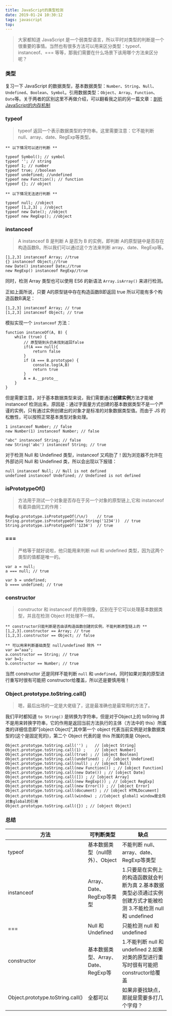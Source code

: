 ```yaml
---
title: JavaScript的类型检测
date: 2019-01-24 10:30:12
tags: javascript
top:
---
```

>大家都知道 JavaScript 是一个弱类型语言，所以平时对类型的判断是一个很重要的事情。当然也有很多方法可以用来区分类型：typeof、instanceof、=== 等等，那我们需要在什么场景下该用哪个方法来区分呢？

### 类型
复习一下 JavaScript 的数据类型，基本数据类型：`Number`、`String`、`Null`、`Undefined`、`Boolean`、`Symbol`。引用数据类型：`Object`、`Array`、`Function`、`Date`等。关于两者的区别这里不再做介绍，可以翻看我之前的另一篇文章：[剖析JavaScript的内存机制](https://252860883.github.io/2018/06/12/%E5%89%96%E6%9E%90JavaScript%E7%9A%84%E5%86%85%E5%AD%98%E6%9C%BA%E5%88%B6/)

### typeof
> typeof 返回一个表示数据类型的字符串。这里需要注意：它不能判断 null、array、date、RegExp等类型。

```
** 以下情况可以进行判断 **

typeof Symbol(); // symbol 
typeof ''; // string 
typeof 1; // number 
typeof true; //boolean 
typeof undefined; //undefined 
typeof new Function(); // function 
typeof {}; // object

** 以下情况无法进行判断 **

typeof null; //object 
typeof [1,2,3] ; //object 
typeof new Date(); //object 
typeof new RegExp(); //object 

```

### instanceof
> A instanceof B 是判断 A 是否为 B 的实例，即判断 A的原型链中是否存在构造函数B。所以我们可以通过这个方法来判断 array、date、RegExp等。

```
[1,2,3] instanceof Array; //true
{} instanceof Object;//true
new Date() instanceof Date;//true
new RegExp() instanceof RegExp//true
```

同时，检测 Array 类型也可以使用 ES6 的新语法  `Array.isArray()` 来进行检测。

正如上面所说，只要 A的原型链中存在构造函数B即返回 true 所以可能有多个构造函数B满足：
```
[1,2,3] instanceof Array; // true
[1,2,3] instanceof Object; // true
```

模拟实现一个 `instanceof` 方法：

```
function instanceOf(A, B) {
    while (true) {
        // 原型链到头仍未找到返回false
        if(A === null){
            return false
        }
        if (A === B.prototype) {
            console.log(A,B)
            return true
        }
        A = A.__proto__
    }
}
```

但是需要注意，对于基本数据类型来说，我们需要通过**创建实例**方法才能被 instanceof 检测出来。原因是：通过字面量方式创建的基本数据类型不是一个严谨的实例，只有通过实例创建出的对象才是标准的对象数据类型值。而由于 JS 的松散性，可以按照正常基本类型对象处理。
```
1 instanceof Number; // false
new Number(1) instanceof Number; // false

"abc" instanceof String; // false 
new String('abc') instanceof String; // true

```

对于检测 Null 和 Undefined 类型，instanceof 又鸡肋了！因为浏览器不允许在外部访问 Null 和 Undefined 类，所以会出现以下报错：

```
null instanceof Null; // Null is not defined
undefined instanceof Undefined; // Undefined is not defined
```
### isPrototypeOf()
>方法用于测试一个对象是否存在于另一个对象的原型链上,它和 instanceof 有着异曲同工的作用：

```
RegExp.prototype.isPrototypeOf(/\n/)    // true
String.prototype.isPrototypeOf(new String('1234'))  // true
String.prototype.isPrototypeOf('1234')  // true
```


### ===
> 严格等于就好说啦，他只能用来判断 null 和 undefined 类型，因为这两个类型的值都是唯一的。

```
var a = null;
a === null; // true 

var b = undefined;
b ==== undefined; // true
```

### constructor 
> constructor 和 instanceof 的作用很像，区别在于它可以处理基本数据类型，并且在检测 Object 时处理不一样。

```
** constructor只能判断是否由该构造函数创建的实例，不能判断原型链上的 **
[1,2,3].constructor == Array; // true 
[1,2,3].constructor == Object; // false

** 可以用来判断基础类型 null/undefined 除外 **
var a="aaa";
a.constructor == String; // true
var b=1;
b.constructor == Number; // true

```
当然 constructor 还是同样不能判断 `null` 和 `undefined`，同时如果对类的原型进行重写时很有可能把 constructor给覆盖，所以还是要慎用哦！

### Object.prototype.toString.call()
>嗯，最后出场的一定是大佬级了，这是最准确也是最常用的方法了。

我们平时都知道 `to String()` 是转换为字符串，但是对于Object上的 toString 并不是用来转换字符串，它的作用是返回当前方法执行的主体（方法中的 this）所属类的详细信息即"[object Object]",其中第一个 object 代表当前实例是对象数据类型的(这个是固定死的)，第二个 Object 代表的是 this 所属的类是 Object。

```
Object.prototype.toString.call('') ;   // [object String]
Object.prototype.toString.call(1) ;    // [object Number]
Object.prototype.toString.call(true) ; // [object Boolean]
Object.prototype.toString.call(undefined) ; // [object Undefined]
Object.prototype.toString.call(null) ; // [object Null]
Object.prototype.toString.call(new Function()) ; // [object Function]
Object.prototype.toString.call(new Date()) ; // [object Date]
Object.prototype.toString.call([]) ; // [object Array]
Object.prototype.toString.call(new RegExp()) ; // [object RegExp]
Object.prototype.toString.call(new Error()) ; // [object Error]
Object.prototype.toString.call(document) ; // [object HTMLDocument]
Object.prototype.toString.call(window) ; //[object global] window是全局对象global的引用
Object.prototype.toString.call({}) ; // [object Object]
```

### 总结

| 方法 | 可判断类型 | 缺点 |
 |-- | -- | -- |
| typeof | 基本数据类型（null除外）、Object | 不能判断 null、array、date、RegExp等类型 |
| instanceof |  Array、Date、RegExp等类型 | 1.只要是在实例上的构造函数就会判断为真 2.基本数据类型必须通过实例创建方式才能被检测 3.不能检测 null 和 undefined |
| === | Null 和 Undefined| 只能检测 null 和 undefined|
| constructor| 基本数据类型、Array、Date、RegExp等| 1.不能判断 null 和 undefined 2.如果对类的原型进行重写时很有可能把 constructor给覆盖|
|Object.prototype.toString.call()|全都可以|如果非要找缺点，那就是需要多打几个字母？|








